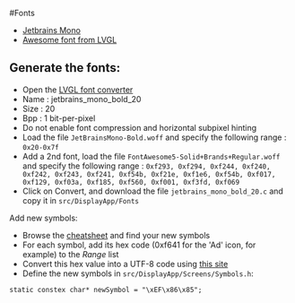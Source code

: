 #Fonts
* [Jetbrains Mono](https://www.jetbrains.com/fr-fr/lp/mono/)
* [Awesome font from LVGL](https://lvgl.io/assets/others/FontAwesome5-Solid+Brands+Regular.woff)

## Generate the fonts:

 * Open the [LVGL font converter](https://lvgl.io/tools/fontconverter)
 * Name : jetbrains_mono_bold_20
 * Size : 20
 * Bpp : 1 bit-per-pixel
 * Do not enable font compression and horizontal subpixel hinting
 * Load the file `JetBrainsMono-Bold.woff` and specify the following range : `0x20-0x7f`
 * Add a 2nd font, load the file `FontAwesome5-Solid+Brands+Regular.woff` and specify the following range : `0xf293, 0xf294, 0xf244, 0xf240, 0xf242, 0xf243, 0xf241, 0xf54b, 0xf21e, 0xf1e6, 0xf54b, 0xf017, 0xf129, 0xf03a, 0xf185, 0xf560, 0xf001, 0xf3fd, 0xf069`
 * Click on Convert, and download the file `jetbrains_mono_bold_20.c` and copy it in `src/DisplayApp/Fonts`
  
Add new symbols:
 * Browse the [cheatsheet](https://fontawesome.com/cheatsheet/free/solid) and find your new symbols
 * For each symbol, add its hex code (0xf641 for the 'Ad' icon, for example) to the *Range* list
 * Convert this hex value into a UTF-8 code using [this site](http://www.ltg.ed.ac.uk/~richard/utf-8.cgi?input=f185&mode=hex)
 * Define the new symbols in `src/DisplayApp/Screens/Symbols.h`: 
```
static constex char* newSymbol = "\xEF\x86\x85";
```
